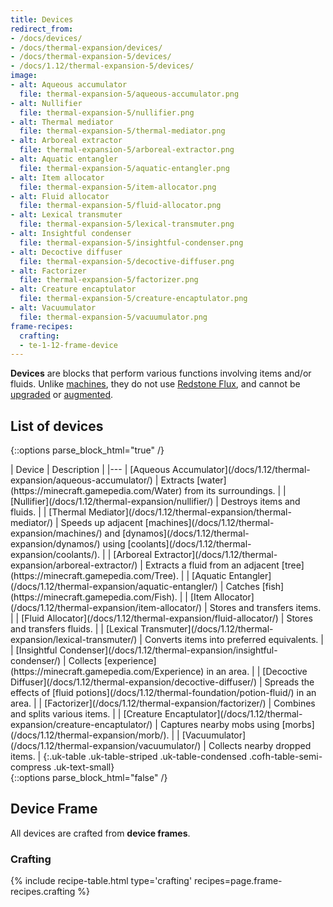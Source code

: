 ```yaml
---
title: Devices
redirect_from:
- /docs/devices/
- /docs/thermal-expansion/devices/
- /docs/thermal-expansion-5/devices/
- /docs/1.12/thermal-expansion-5/devices/
image:
- alt: Aqueous accumulator
  file: thermal-expansion-5/aqueous-accumulator.png
- alt: Nullifier
  file: thermal-expansion-5/nullifier.png
- alt: Thermal mediator
  file: thermal-expansion-5/thermal-mediator.png
- alt: Arboreal extractor
  file: thermal-expansion-5/arboreal-extractor.png
- alt: Aquatic entangler
  file: thermal-expansion-5/aquatic-entangler.png
- alt: Item allocator
  file: thermal-expansion-5/item-allocator.png
- alt: Fluid allocator
  file: thermal-expansion-5/fluid-allocator.png
- alt: Lexical transmuter
  file: thermal-expansion-5/lexical-transmuter.png
- alt: Insightful condenser
  file: thermal-expansion-5/insightful-condenser.png
- alt: Decoctive diffuser
  file: thermal-expansion-5/decoctive-diffuser.png
- alt: Factorizer
  file: thermal-expansion-5/factorizer.png
- alt: Creature encaptulator
  file: thermal-expansion-5/creature-encaptulator.png
- alt: Vacuumulator
  file: thermal-expansion-5/vacuumulator.png
frame-recipes:
  crafting:
  - te-1-12-frame-device
---
```


**Devices** are blocks that perform various functions involving items and/or
fluids. Unlike [machines](/docs/1.12/thermal-expansion/machines/), they do not use [Redstone
Flux](/docs/redstone-flux/), and cannot be [upgraded](/docs/1.12/thermal-foundation/tiers/) or
[augmented](/docs/1.12/thermal-expansion/augments/).


List of devices
---------------

{::options parse_block_html="true" /}
<div class="uk-overflow-container">
| Device | Description |
|---
| [Aqueous Accumulator](/docs/1.12/thermal-expansion/aqueous-accumulator/) | Extracts [water](https://minecraft.gamepedia.com/Water) from its surroundings. |
| [Nullifier](/docs/1.12/thermal-expansion/nullifier/) | Destroys items and fluids. |
| [Thermal Mediator](/docs/1.12/thermal-expansion/thermal-mediator/) | Speeds up adjacent [machines](/docs/1.12/thermal-expansion/machines/) and [dynamos](/docs/1.12/thermal-expansion/dynamos/) using [coolants](/docs/1.12/thermal-expansion/coolants/). |
| [Arboreal Extractor](/docs/1.12/thermal-expansion/arboreal-extractor/) | Extracts a fluid from an adjacent [tree](https://minecraft.gamepedia.com/Tree). |
| [Aquatic Entangler](/docs/1.12/thermal-expansion/aquatic-entangler/) | Catches [fish](https://minecraft.gamepedia.com/Fish). |
| [Item Allocator](/docs/1.12/thermal-expansion/item-allocator/) | Stores and transfers items. |
| [Fluid Allocator](/docs/1.12/thermal-expansion/fluid-allocator/) | Stores and transfers fluids. |
| [Lexical Transmuter](/docs/1.12/thermal-expansion/lexical-transmuter/) | Converts items into preferred equivalents. |
| [Insightful Condenser](/docs/1.12/thermal-expansion/insightful-condenser/) | Collects [experience](https://minecraft.gamepedia.com/Experience) in an area. |
| [Decoctive Diffuser](/docs/1.12/thermal-expansion/decoctive-diffuser/) | Spreads the effects of [fluid potions](/docs/1.12/thermal-foundation/potion-fluid/) in an area. |
| [Factorizer](/docs/1.12/thermal-expansion/factorizer/) | Combines and splits various items. |
| [Creature Encaptulator](/docs/1.12/thermal-expansion/creature-encaptulator/) | Captures nearby mobs using [morbs](/docs/1.12/thermal-expansion/morb/). |
| [Vacuumulator](/docs/1.12/thermal-expansion/vacuumulator/) | Collects nearby dropped items. |
{:.uk-table .uk-table-striped .uk-table-condensed .cofh-table-semi-compress .uk-text-small}
</div>
{::options parse_block_html="false" /}


Device Frame
------------

All devices are crafted from **device frames**.

### Crafting
{% include recipe-table.html type='crafting' recipes=page.frame-recipes.crafting %}
